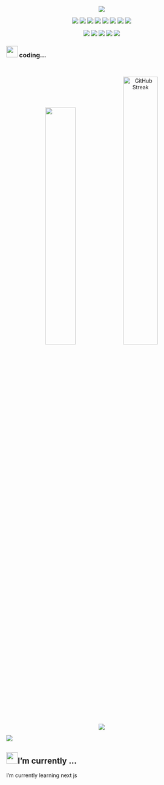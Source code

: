 <p align="center">
  <a href="https://github.com/DenverCoder1/readme-typing-svg"><img src="https://readme-typing-svg.herokuapp.com?lines=Hi,+I'm+iman...;junior+frontend+developer;&center=true&width=500&height=50"></a>
</p>

<p>
<div align="center">
  <img src="https://img.shields.io/badge/HTML5-F26624.svg?style=for-the-badge&logo=html5&logoColor=white">
  <img src="https://img.shields.io/badge/CSS-2465F1.svg?style=for-the-badge&logo=CSS3&logoColor=white">
  <img src="https://img.shields.io/badge/sass-FFC0CB.svg?style=for-the-badge&logo=sass&logoColor=red">
  <img src="https://img.shields.io/badge/tailwind css-9ad5e6.svg?style=for-the-badge&logo=tailwind css&logoColor=#06d6b4">
  <img src="https://img.shields.io/badge/JavaScript-f5c425.svg?style=for-the-badge&logo=javascript&logoColor=white">
  <img src="https://img.shields.io/badge/TypeScript-1d63ed.svg?style=for-the-badge&logo=typescript&logoColor=white">
  <img src="https://img.shields.io/badge/git-F26624.svg?style=for-the-badge&logo=git&logoColor=white">
  <img src="https://img.shields.io/badge/github-000000.svg?style=for-the-badge&logo=github&logoColor=white">
</div>
</p>

<p>
<div align="center">
  <img src="https://img.shields.io/badge/react-000.svg?style=for-the-badge&logo=react&logoColor=#61dafb">
  <img src="https://img.shields.io/badge/Next-000.svg?style=for-the-badge&logo=next&logoColor=white">
  <img src="https://img.shields.io/badge/redux-764abc.svg?style=for-the-badge&logo=redux&logoColor=white">
  <img src="https://img.shields.io/badge/GraphQl-e10098.svg?style=for-the-badge&logo=GraphQl&logoColor=white">
  <img src="https://img.shields.io/badge/Docker-1d63ed.svg?style=for-the-badge&logo=Docker&logoColor=white">
</div>
</p>

### <img src="https://media4.giphy.com/media/HzPtbOKyBoBFsK4hyc/giphy.webp?cid=790b7611itt2vbsd2opsffaqndzix9vswf0zr0bkfqxghvkv&ep=v1_gifs_search&rid=giphy.webp&ct=g" width="30"> coding...


<br/>
<p align="center">
  <img width='40%' src="https://github-readme-stats.vercel.app/api?username=kaRIOz&show_icons=true&include_all_commits=true&theme=react&hide_border=true">
  <img width='42.52%' src="https://github-readme-streak-stats.herokuapp.com?user=kaRIOz&theme=react&hide_border=true&mode=weekly" alt="GitHub Streak" />
</p>
<br/>

<p align="center">
  <a href="http://torrinleonard.com/">
    <img  src="https://github-readme-stats.vercel.app/api/top-langs/?username=kaRIOz&hide_progress=true&theme=react&hide_border=true">
  </a>
</p>
<img src='https://www.codewars.com/users/kaRIOz/badges/micro'>

## <img src="https://user-images.githubusercontent.com/82110564/189553856-2e7f8f30-80b4-484f-bfaa-9e5eb10f24e5.gif" width="30">I’m currently ...
I’m currently learning next js
<!--
**kaRIOz/kaRIOz** is a ✨ _special_ ✨ repository because its `README.md` (this file) appears on your GitHub profile.
